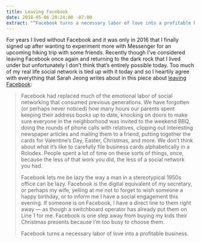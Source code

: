 ```yaml
---
title: Leaving Facebook
date: 2018-05-06 20:24:00 -07:00
extract: "“Facebook turns a necessary labor of love into a profitable business.”"
---
```


For years I lived without Facebook and it was only in 2016 that I finally signed up after wanting to experiment more with Messenger for an upcoming hiking trip with some friends. Recently though I’ve considered leaving Facebook once again and returning to the dark rock that I lived under but unfortunately I don’t think that’s entirely possible today. Too much of my real life social network is tied up with it today and so I heartily agree with everything that Sarah Jeong writes about in this piece about [leaving Facebook](https://www.theverge.com/2018/4/28/17293056/facebook-deletefacebook-social-network-monopoly):

> Facebook had replaced much of the emotional labor of social networking that consumed previous generations. We have forgotten (or perhaps never noticed) how many hours our parents spent keeping their address books up to date, knocking on doors to make sure everyone in the neighborhood was invited to the weekend BBQ, doing the rounds of phone calls with relatives, clipping out interesting newspaper articles and mailing them to a friend, putting together the cards for Valentine’s Day, Easter, Christmas, and more. We don’t think about what it’s like to carefully file business cards alphabetically in a Rolodex. People spent a lot of time on these sorts of things, once, because the less of that work you did, the less of a social network you had.
> 
> Facebook lets me be lazy the way a man in a stereotypical 1950s office can be lazy. Facebook is the digital equivalent of my secretary, or perhaps my wife, yelling at me not to forget to wish someone a happy birthday, or to inform me I have a social engagement this evening. If someone is on Facebook, I have a direct line to them right away — as though a switchboard operator has already put them on Line 1 for me. Facebook is one step away from buying my kids their Christmas presents because I’m too busy to choose them.
> 
> Facebook turns a necessary labor of love into a profitable business.




